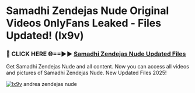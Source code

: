 # Samadhi Zendejas Nude Original Videos 0nlyFans Leaked - Files Updated! (lx9v)

<h3>🔴 CLICK HERE 🌐==►► <a href="https://tinyurl.com/yrmya6cz" rel="nofollow">Samadhi Zendejas Nude Updated Files</a></h3>

Get Samadhi Zendejas Nude and all content. Now you can access all videos and pictures of Samadhi Zendejas Nude. New Updated Files 2025!

[![lx9v](https://i.imgur.com/FMdXYCs.gif)](https://tinyurl.com/yrmya6cz)
andrea zendejas nude